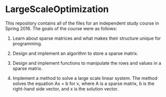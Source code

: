 # LargeScaleOptimization

This repository contains all of the files for an independent study course in Spring 2016. The goals of the course were as follows:

1. Learn about sparse matrices and what makes their structure unique for programming.

2. Design and implement an algorithm to store a sparse matrix.

3. Design and implement functions to manipulate the rows and values in a sparse matrix.

4. Implement a method to solve a large scale linear system. The method solves the equation Ax = b for x, where A is a sparse matrix, b is the right-hand side vector, and x is the solution vector.